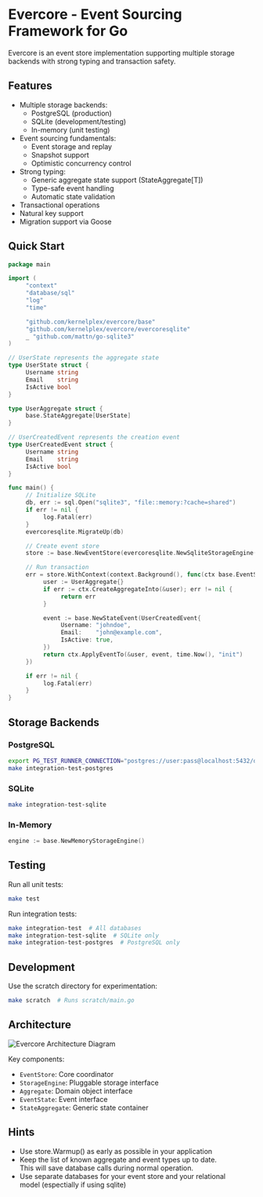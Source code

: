 # Evercore - Event Sourcing Framework for Go

Evercore is an event store implementation supporting multiple storage backends
with strong typing and transaction safety.

## Features

- Multiple storage backends:
  - PostgreSQL (production)
  - SQLite (development/testing)
  - In-memory (unit testing)
- Event sourcing fundamentals:
  - Event storage and replay
  - Snapshot support
  - Optimistic concurrency control
- Strong typing:
  - Generic aggregate state support (StateAggregate[T])
  - Type-safe event handling
  - Automatic state validation
- Transactional operations
- Natural key support
- Migration support via Goose

## Quick Start

```go
package main

import (
     "context"
     "database/sql"
     "log"
     "time"

     "github.com/kernelplex/evercore/base"
     "github.com/kernelplex/evercore/evercoresqlite"
     _ "github.com/mattn/go-sqlite3"
)

// UserState represents the aggregate state
type UserState struct {
     Username string
     Email    string
     IsActive bool
}

type UserAggregate struct {
     base.StateAggregate[UserState]
}

// UserCreatedEvent represents the creation event
type UserCreatedEvent struct {
     Username string
     Email    string
     IsActive bool
}

func main() {
     // Initialize SQLite
     db, err := sql.Open("sqlite3", "file::memory:?cache=shared")
     if err != nil {
          log.Fatal(err)
     }
     evercoresqlite.MigrateUp(db)

     // Create event store
     store := base.NewEventStore(evercoresqlite.NewSqliteStorageEngine(db))

     // Run transaction
     err = store.WithContext(context.Background(), func(ctx base.EventStoreContext) error {
          user := UserAggregate{}
          if err := ctx.CreateAggregateInto(&user); err != nil {
               return err
          }

          event := base.NewStateEvent(UserCreatedEvent{
               Username: "johndoe",
               Email:    "john@example.com",
               IsActive: true,
          })
          return ctx.ApplyEventTo(&user, event, time.Now(), "init")
     })

     if err != nil {
          log.Fatal(err)
     }
}
```

## Storage Backends

### PostgreSQL

```bash
export PG_TEST_RUNNER_CONNECTION="postgres://user:pass@localhost:5432/db?sslmode=disable"
make integration-test-postgres
```

### SQLite

```bash
make integration-test-sqlite
```

### In-Memory

```go
engine := base.NewMemoryStorageEngine()
```

## Testing

Run all unit tests:

```bash
make test
```

Run integration tests:

```bash
make integration-test  # All databases
make integration-test-sqlite  # SQLite only
make integration-test-postgres  # PostgreSQL only
```

## Development

Use the scratch directory for experimentation:

```bash
make scratch  # Runs scratch/main.go
```

## Architecture

![Evercore Architecture Diagram](docs/architecture.png)

Key components:

- `EventStore`: Core coordinator
- `StorageEngine`: Pluggable storage interface
- `Aggregate`: Domain object interface
- `EventState`: Event interface
- `StateAggregate`: Generic state container

## Hints

- Use store.Warmup() as early as possible in your application
- Keep the list of known aggregate and event types up to date.  
  This will save database calls during normal operation.
- Use separate databases for your event store and your relational  
  model (espectially if using sqlite)
